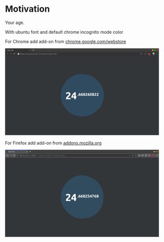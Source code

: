 Motivation
========
Your age.

With ubuntu font and default chrome incognito mode color

For Chrome add add-on from [chrome.google.com/webstore](https://chrome.google.com/webstore/detail/motivation/aliachjmgkelibfecomdccomahgpople/ "https://chrome.google.com/webstore/detail/motivation/aliachjmgkelibfecomdccomahgpople/")

![](chrome.png)

For Firefox add add-on from [addons.mozilla.org](https://addons.mozilla.org/ru/firefox/addon/motivation-new-tab/ "https://addons.mozilla.org/ru/firefox/addon/motivation-new-tab/")

![](firefox.png)
